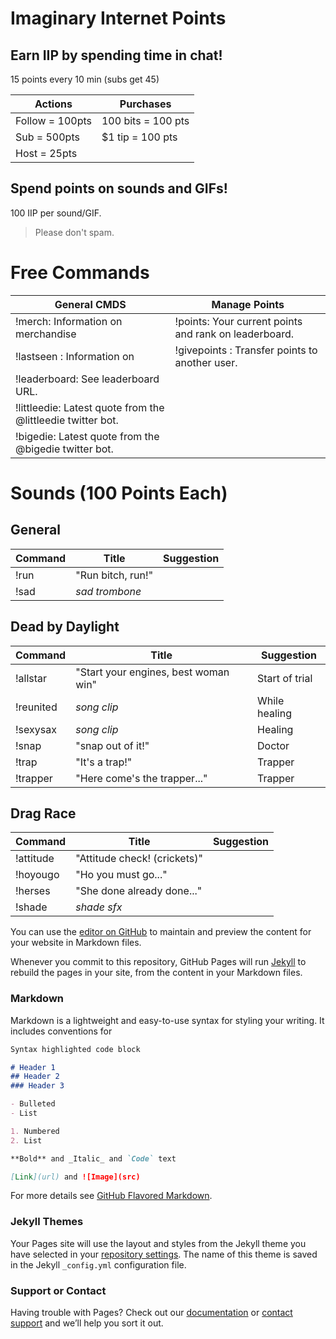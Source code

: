 # Imaginary Internet Points

## Earn IIP by spending time in chat!

15 points every 10 min (subs get 45)

Actions | Purchases
------- | -------
Follow = 100pts | 100 bits = 100 pts
Sub = 500pts | $1 tip = 100 pts
Host = 25pts |
 
## Spend points on sounds and GIFs!

100 IIP per sound/GIF.

 > Please don't spam.
 
 
 
# Free Commands

General CMDS | Manage Points
------- | -------
!merch: Information on merchandise | !points: Your current points and rank on leaderboard.
!lastseen <username>: Information on <username> | !givepoints <username>: Transfer points to another user. 
!leaderboard: See leaderboard URL. | 
!littleedie: Latest quote from the @littleedie twitter bot. |
!bigedie: Latest quote from the @bigedie twitter bot. | 


# Sounds (100 Points Each)

## General
Command | Title | Suggestion
----- | ----- | -----
!run | "Run bitch, run!" |
!sad | *sad trombone* |

## Dead by Daylight
Command | Title | Suggestion
----- | ----- | -----
!allstar | "Start your engines, best woman win" | Start of trial
!reunited | *song clip* | While healing
!sexysax | *song clip* | Healing
!snap | "snap out of it!" | Doctor
!trap | "It's a trap!" | Trapper
!trapper | "Here come's the trapper..." | Trapper

## Drag Race
Command | Title | Suggestion
----- | ----- | -----
!attitude | "Attitude check! (crickets)" 
!hoyougo | "Ho you must go..." |
!herses | "She done already done..." |
!shade | *shade sfx* |




You can use the [editor on GitHub](https://github.com/nolageek/twitch/edit/master/README.md) to maintain and preview the content for your website in Markdown files.

Whenever you commit to this repository, GitHub Pages will run [Jekyll](https://jekyllrb.com/) to rebuild the pages in your site, from the content in your Markdown files.

### Markdown

Markdown is a lightweight and easy-to-use syntax for styling your writing. It includes conventions for

```markdown
Syntax highlighted code block

# Header 1
## Header 2
### Header 3

- Bulleted
- List

1. Numbered
2. List

**Bold** and _Italic_ and `Code` text

[Link](url) and ![Image](src)
```

For more details see [GitHub Flavored Markdown](https://guides.github.com/features/mastering-markdown/).

### Jekyll Themes

Your Pages site will use the layout and styles from the Jekyll theme you have selected in your [repository settings](https://github.com/nolageek/twitch/settings). The name of this theme is saved in the Jekyll `_config.yml` configuration file.

### Support or Contact

Having trouble with Pages? Check out our [documentation](https://help.github.com/categories/github-pages-basics/) or [contact support](https://github.com/contact) and we’ll help you sort it out.
